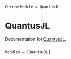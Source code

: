 ```@meta
CurrentModule = QuantusJL
```

# QuantusJL

Documentation for [QuantusJL](https://github.com/juliuswa/QuantusJL.jl).

```@index
```

```@autodocs
Modules = [QuantusJL]
```

